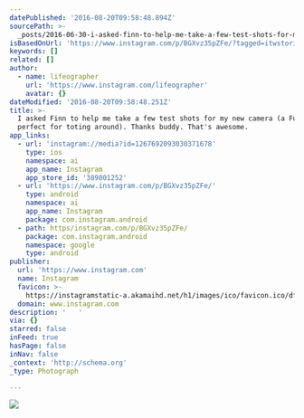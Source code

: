 ```yaml
---
datePublished: '2016-08-20T09:58:48.894Z'
sourcePath: >-
  _posts/2016-06-30-i-asked-finn-to-help-me-take-a-few-test-shots-for-my-new-cam.md
isBasedOnUrl: 'https://www.instagram.com/p/BGXvz35pZFe/?tagged=itwstories'
keywords: []
related: []
author:
  - name: lifeographer
    url: 'https://www.instagram.com/lifeographer'
    avatar: {}
dateModified: '2016-08-20T09:58:48.251Z'
title: >-
  I asked Finn to help me take a few test shots for my new camera (a Fuji that's
  perfect for toting around). Thanks buddy. That's awesome. 
app_links:
  - url: 'instagram://media?id=1267692093030371678'
    type: ios
    namespace: ai
    app_name: Instagram
    app_store_id: '389801252'
  - url: 'https://www.instagram.com/p/BGXvz35pZFe/'
    type: android
    namespace: ai
    app_name: Instagram
    package: com.instagram.android
  - path: https/instagram.com/p/BGXvz35pZFe/
    package: com.instagram.android
    namespace: google
    type: android
publisher:
  url: 'https://www.instagram.com'
  name: Instagram
  favicon: >-
    https://instagramstatic-a.akamaihd.net/h1/images/ico/favicon.ico/dfa85bb1fd63.ico
  domain: www.instagram.com
description: '   '
via: {}
starred: false
inFeed: true
hasPage: false
inNav: false
_context: 'http://schema.org'
_type: Photograph

---
```

![   ](https://imgflo.herokuapp.com/graph/vahj1ThiexotieMo/41fb9613701017dc4d62a16eb5d8b618/noop.jpg?input=https%3A%2F%2Fscontent.cdninstagram.com%2Ft51.2885-15%2Fs640x640%2Fsh0.08%2Fe35%2F13391151_1250614901644849_837343990_n.jpg%3Fig_cache_key%3DMTI2NzY5MjA5MzAzMDM3MTY3OA%253D%253D.2)